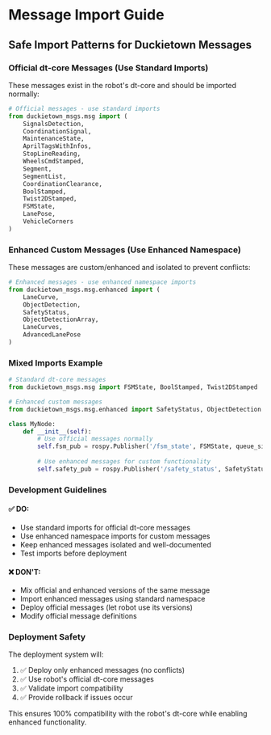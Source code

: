 # Message Import Guide

## Safe Import Patterns for Duckietown Messages

### Official dt-core Messages (Use Standard Imports)
These messages exist in the robot's dt-core and should be imported normally:

```python
# Official messages - use standard imports
from duckietown_msgs.msg import (
    SignalsDetection,
    CoordinationSignal,
    MaintenanceState,
    AprilTagsWithInfos,
    StopLineReading,
    WheelsCmdStamped,
    Segment,
    SegmentList,
    CoordinationClearance,
    BoolStamped,
    Twist2DStamped,
    FSMState,
    LanePose,
    VehicleCorners
)
```

### Enhanced Custom Messages (Use Enhanced Namespace)
These messages are custom/enhanced and isolated to prevent conflicts:

```python
# Enhanced messages - use enhanced namespace imports
from duckietown_msgs.msg.enhanced import (
    LaneCurve,
    ObjectDetection,
    SafetyStatus,
    ObjectDetectionArray,
    LaneCurves,
    AdvancedLanePose
)
```

### Mixed Imports Example
```python
# Standard dt-core messages
from duckietown_msgs.msg import FSMState, BoolStamped, Twist2DStamped

# Enhanced custom messages  
from duckietown_msgs.msg.enhanced import SafetyStatus, ObjectDetection

class MyNode:
    def __init__(self):
        # Use official messages normally
        self.fsm_pub = rospy.Publisher('/fsm_state', FSMState, queue_size=1)
        
        # Use enhanced messages for custom functionality
        self.safety_pub = rospy.Publisher('/safety_status', SafetyStatus, queue_size=1)
```

### Development Guidelines

#### ✅ DO:
- Use standard imports for official dt-core messages
- Use enhanced namespace imports for custom messages
- Keep enhanced messages isolated and well-documented
- Test imports before deployment

#### ❌ DON'T:
- Mix official and enhanced versions of the same message
- Import enhanced messages using standard namespace
- Deploy official messages (let robot use its versions)
- Modify official message definitions

### Deployment Safety

The deployment system will:
1. ✅ Deploy only enhanced messages (no conflicts)
2. ✅ Use robot's official dt-core messages
3. ✅ Validate import compatibility
4. ✅ Provide rollback if issues occur

This ensures 100% compatibility with the robot's dt-core while enabling enhanced functionality.
